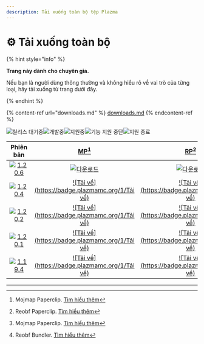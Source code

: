 ```yaml
---
description: Tải xuống toàn bộ tệp Plazma
---
```


# ⚙️ Tải xuống toàn bộ

{% hint style="info" %}

**Trang này dành cho chuyên gia.**

Nếu bạn là người dùng thông thường và không hiểu rõ về vai trò của từng loại,
hãy tải xuống từ trang dưới đây.

{% endhint %}

{% content-ref url="downloads.md" %}
[downloads.md](downloads.md)
{% endcontent-ref %}

[wtr]: <https://badge.plazmamc.org/0/Đang chờ phát hành>

![릴리스 대기중][wtr]![개발중](https://badge.plazmamc.org/1/개발중)![지원중](https://badge.plazmamc.org/2/지원중)![기능 지원 중단](https://badge.plazmamc.org/6/기능%20지원%20중단)![지원 종료](https://badge.plazmamc.org/4/지원%20종료)

|                                     Phiên bản                                     |                                                                                        [MP](#user-content-fn-1)[^1]                                                                                       |                                                                                        [RP](#user-content-fn-2)[^2]                                                                                       |                                                                                        [MB](#user-content-fn-3)[^3]                                                                                       |                                                                                        [RB](#user-content-fn-4)[^4]                                                                                       |
| :-------------------------------------------------------------------------------: | :-------------------------------------------------------------------------------------------------------------------------------------------------------------------------------------------------------: | :-------------------------------------------------------------------------------------------------------------------------------------------------------------------------------------------------------: | :-------------------------------------------------------------------------------------------------------------------------------------------------------------------------------------------------------: | :-------------------------------------------------------------------------------------------------------------------------------------------------------------------------------------------------------: |
| [![1.20.6](https://badge.plazmamc.org/1/1.20.6)](https://git.plazmamc.org/1.20.6) |                                                               [![다운로드](https://badge.plazmamc.org/1/다운로드)](https://dl.plazmamc.org/1.20.6/0)                                                              |                                                               [![다운로드](https://badge.plazmamc.org/1/다운로드)](https://dl.plazmamc.org/1.20.6/1)                                                              |                                                               [![다운로드](https://badge.plazmamc.org/1/다운로드)](https://dl.plazmamc.org/1.20.6/2)                                                              |                                                               [![다운로드](https://badge.plazmamc.org/1/다운로드)](https://dl.plazmamc.org/1.20.6/3)                                                              |
| [![1.20.4](https://badge.plazmamc.org/2/1.20.4)](https://git.plazmamc.org/1.20.4) | [![Tải về](https://badge.plazmamc.org/1/Tải về)](https://dl.plazmamc.org/1.20.4/0) | [![Tải về](https://badge.plazmamc.org/1/Tải về)](https://dl.plazmamc.org/1.20.4/1) | [![Tải về](https://badge.plazmamc.org/1/Tải về)](https://dl.plazmamc.org/1.20.4/2) | [![Tải về](https://badge.plazmamc.org/1/Tải về)](https://dl.plazmamc.org/1.20.4/3) |
| [![1.20.2](https://badge.plazmamc.org/4/1.20.2)](https://git.plazmamc.org/1.20.2) | [![Tải về](https://badge.plazmamc.org/1/Tải về)](https://dl.plazmamc.org/1.20.2/0) | [![Tải về](https://badge.plazmamc.org/1/Tải về)](https://dl.plazmamc.org/1.20.2/1) | [![Tải về](https://badge.plazmamc.org/1/Tải về)](https://dl.plazmamc.org/1.20.2/2) | [![Tải về](https://badge.plazmamc.org/1/Tải về)](https://dl.plazmamc.org/1.20.2/3) |
| [![1.20.1](https://badge.plazmamc.org/4/1.20.1)](https://git.plazmamc.org/1.20.1) | [![Tải về](https://badge.plazmamc.org/1/Tải về)](https://dl.plazmamc.org/1.20.1/0) | [![Tải về](https://badge.plazmamc.org/1/Tải về)](https://dl.plazmamc.org/1.20.1/1) | [![Tải về](https://badge.plazmamc.org/1/Tải về)](https://dl.plazmamc.org/1.20.1/2) | [![Tải về](https://badge.plazmamc.org/1/Tải về)](https://dl.plazmamc.org/1.20.1/3) |
| [![1.19.4](https://badge.plazmamc.org/4/1.19.4)](https://git.plazmamc.org/1.19.4) | [![Tải về](https://badge.plazmamc.org/1/Tải về)](https://dl.plazmamc.org/1.19.4/0) | [![Tải về](https://badge.plazmamc.org/1/Tải về)](https://dl.plazmamc.org/1.19.4/1) | [![Tải về](https://badge.plazmamc.org/1/Tải về)](https://dl.plazmamc.org/1.19.4/2) | [![Tải về](https://badge.plazmamc.org/1/Tải về)](https://dl.plazmamc.org/1.19.4/3) |

***

[^1]: Mojmap Paperclip. [Tìm hiểu thêm](../administration/getting-started#id-2)

[^2]: Reobf Paperclip. [Tìm hiểu thêm](../administration/getting-started#id-2)

[^3]: Mojmap Paperclip. [Tìm hiểu thêm](../administration/getting-started#id-2)

[^4]: Reobf Bundler. [Tìm hiểu thêm](../administration/getting-started#id-2)
